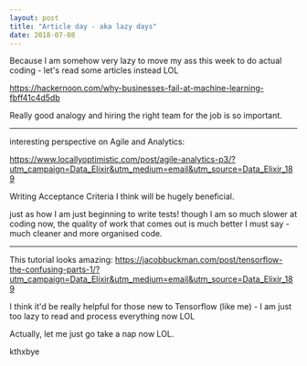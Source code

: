```yaml
---
layout: post
title: "Article day - aka lazy days"
date: 2018-07-08
---
```



Because I am somehow very lazy to move my ass this week to do actual coding - let's read some articles instead LOL

https://hackernoon.com/why-businesses-fail-at-machine-learning-fbff41c4d5db

Really good analogy and hiring the right team for the job is so important.

---

interesting perspective on Agile and Analytics:

https://www.locallyoptimistic.com/post/agile-analytics-p3/?utm_campaign=Data_Elixir&utm_medium=email&utm_source=Data_Elixir_189

Writing Acceptance Criteria I think will be hugely beneficial.


just as how I am just beginning to write tests! though I am so much slower at coding now, the quality of work that comes out is much better I must say - much cleaner and more organised code.

---

This tutorial looks amazing:
https://jacobbuckman.com/post/tensorflow-the-confusing-parts-1/?utm_campaign=Data_Elixir&utm_medium=email&utm_source=Data_Elixir_189

I think it'd be really helpful for those new to Tensorflow (like me) - I am just too lazy to read and process everything now LOL

Actually, let me just go take a nap now LOL.

kthxbye